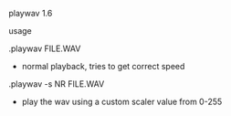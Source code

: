 playwav 1.6

usage

.playwav FILE.WAV 
 - normal playback, tries to get correct speed

.playwav -s NR FILE.WAV
 - play the wav using a custom scaler value from 0-255
 
